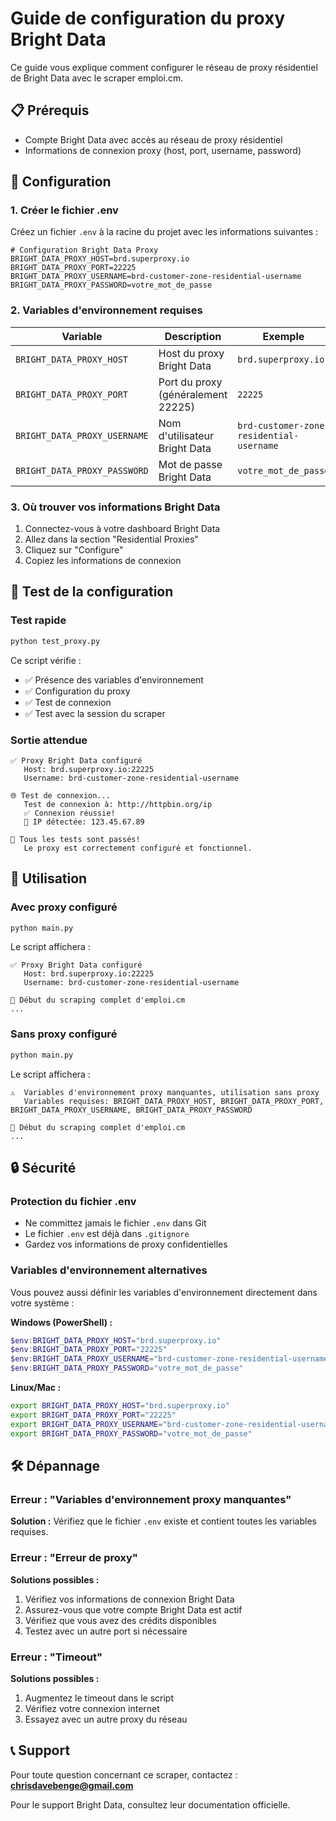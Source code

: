 # Guide de configuration du proxy Bright Data

Ce guide vous explique comment configurer le réseau de proxy résidentiel de Bright Data avec le scraper emploi.cm.

## 📋 Prérequis

- Compte Bright Data avec accès au réseau de proxy résidentiel
- Informations de connexion proxy (host, port, username, password)

## 🔧 Configuration

### 1. Créer le fichier .env

Créez un fichier `.env` à la racine du projet avec les informations suivantes :

```env
# Configuration Bright Data Proxy
BRIGHT_DATA_PROXY_HOST=brd.superproxy.io
BRIGHT_DATA_PROXY_PORT=22225
BRIGHT_DATA_PROXY_USERNAME=brd-customer-zone-residential-username
BRIGHT_DATA_PROXY_PASSWORD=votre_mot_de_passe
```

### 2. Variables d'environnement requises

| Variable | Description | Exemple |
|----------|-------------|---------|
| `BRIGHT_DATA_PROXY_HOST` | Host du proxy Bright Data | `brd.superproxy.io` |
| `BRIGHT_DATA_PROXY_PORT` | Port du proxy (généralement 22225) | `22225` |
| `BRIGHT_DATA_PROXY_USERNAME` | Nom d'utilisateur Bright Data | `brd-customer-zone-residential-username` |
| `BRIGHT_DATA_PROXY_PASSWORD` | Mot de passe Bright Data | `votre_mot_de_passe` |

### 3. Où trouver vos informations Bright Data

1. Connectez-vous à votre dashboard Bright Data
2. Allez dans la section "Residential Proxies"
3. Cliquez sur "Configure"
4. Copiez les informations de connexion

## 🧪 Test de la configuration

### Test rapide
```bash
python test_proxy.py
```

Ce script vérifie :
- ✅ Présence des variables d'environnement
- ✅ Configuration du proxy
- ✅ Test de connexion
- ✅ Test avec la session du scraper

### Sortie attendue
```
✅ Proxy Bright Data configuré
   Host: brd.superproxy.io:22225
   Username: brd-customer-zone-residential-username

🌐 Test de connexion...
   Test de connexion à: http://httpbin.org/ip
   ✅ Connexion réussie!
   📍 IP détectée: 123.45.67.89

🎉 Tous les tests sont passés!
   Le proxy est correctement configuré et fonctionnel.
```

## 🚀 Utilisation

### Avec proxy configuré
```bash
python main.py
```

Le script affichera :
```
✅ Proxy Bright Data configuré
   Host: brd.superproxy.io:22225
   Username: brd-customer-zone-residential-username

🚀 Début du scraping complet d'emploi.cm
...
```

### Sans proxy configuré
```bash
python main.py
```

Le script affichera :
```
⚠️  Variables d'environnement proxy manquantes, utilisation sans proxy
   Variables requises: BRIGHT_DATA_PROXY_HOST, BRIGHT_DATA_PROXY_PORT, BRIGHT_DATA_PROXY_USERNAME, BRIGHT_DATA_PROXY_PASSWORD

🚀 Début du scraping complet d'emploi.cm
...
```

## 🔒 Sécurité

### Protection du fichier .env
- Ne committez jamais le fichier `.env` dans Git
- Le fichier `.env` est déjà dans `.gitignore`
- Gardez vos informations de proxy confidentielles

### Variables d'environnement alternatives
Vous pouvez aussi définir les variables d'environnement directement dans votre système :

**Windows (PowerShell) :**
```powershell
$env:BRIGHT_DATA_PROXY_HOST="brd.superproxy.io"
$env:BRIGHT_DATA_PROXY_PORT="22225"
$env:BRIGHT_DATA_PROXY_USERNAME="brd-customer-zone-residential-username"
$env:BRIGHT_DATA_PROXY_PASSWORD="votre_mot_de_passe"
```

**Linux/Mac :**
```bash
export BRIGHT_DATA_PROXY_HOST="brd.superproxy.io"
export BRIGHT_DATA_PROXY_PORT="22225"
export BRIGHT_DATA_PROXY_USERNAME="brd-customer-zone-residential-username"
export BRIGHT_DATA_PROXY_PASSWORD="votre_mot_de_passe"
```

## 🛠️ Dépannage

### Erreur : "Variables d'environnement proxy manquantes"
**Solution :** Vérifiez que le fichier `.env` existe et contient toutes les variables requises.

### Erreur : "Erreur de proxy"
**Solutions possibles :**
1. Vérifiez vos informations de connexion Bright Data
2. Assurez-vous que votre compte Bright Data est actif
3. Vérifiez que vous avez des crédits disponibles
4. Testez avec un autre port si nécessaire

### Erreur : "Timeout"
**Solutions possibles :**
1. Augmentez le timeout dans le script
2. Vérifiez votre connexion internet
3. Essayez avec un autre proxy du réseau

## 📞 Support

Pour toute question concernant ce scraper, contactez : **chrisdavebenge@gmail.com**

Pour le support Bright Data, consultez leur documentation officielle.
